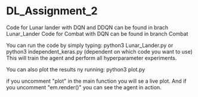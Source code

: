 # DL_Assignment_2
Code for Lunar lander with DQN and DDQN can be found in brach Lunar_Lander
Code for Combat with DQN can be found in branch Combat

You can run the code by simply typing: python3 Lunar_Lander.py or python3 independent_keras.py (dependent on which code you want to use)
This will train the agent and perform all hyperparameter experiments. 

You can also plot the results ny running: python3 plot.py

if you uncomment "plot" in the main function you will se a live plot. And if you uncomment "em.render()" you can see the agent in action. 
